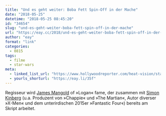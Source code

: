 ```yaml
---
title: "Und es geht weiter: Boba Fett Spin-Off in der Mache"
date: "2018-05-25"
datetime: "2018-05-25 08:45:20"
id: "34654"
slug: "und-es-geht-weiter-boba-fett-spin-off-in-der-mache"
url: "https://eay.cc/2018/und-es-geht-weiter-boba-fett-spin-off-in-der-mache/"
author: "eay"
format: "link"
categories:
  - 0815
tags:
  - filme
  - star-wars
meta:
  - linked_list_url: "https://www.hollywoodreporter.com/heat-vision/star-wars-boba-fett-movie-is-happening-james-mangold-direct-1113273"
  - yourls_shorturl: "https://eay.li/35f"
---
```


Regisseur wird [James Mangold](https://en.wikipedia.org/wiki/James_Mangold) of »Logan« fame, der zusammen mit [Simon Kinberg](https://en.wikipedia.org/wiki/Simon_Kinberg) (u.a. Produzent von »Chappie« und »The Martian«, Autor diverser »X-Men« und dem unterirdischen 2015er »Fantastic Four«) bereits am Skript arbeitet.
